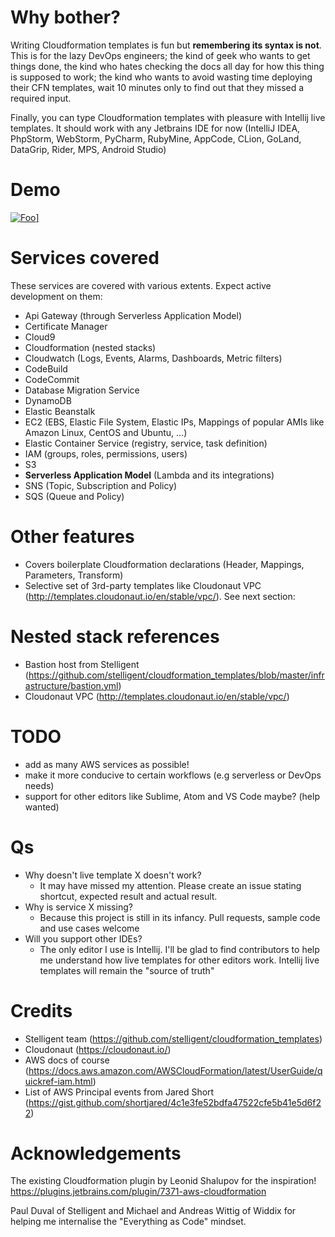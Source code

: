
# Why bother?
Writing Cloudformation templates is fun but **remembering its syntax is not**. This is for the lazy DevOps engineers; the kind of geek who wants to get things done, the kind who hates checking the docs all day for how this thing is supposed to work; the kind who wants to avoid wasting time deploying their CFN templates, wait 10 minutes only to find out that they missed a required input.

Finally, you can type Cloudformation templates with pleasure with Intellij live templates. It should work with any Jetbrains IDE for now (IntelliJ IDEA, PhpStorm, WebStorm, PyCharm, RubyMine, AppCode, CLion, GoLand, DataGrip, Rider, MPS, Android Studio)

# Demo
<a href="https://www.youtube.com/watch?v=WALwWUauGaI">![Foo](https://img.youtube.com/vi/WALwWUauGaI/0.jpg)]</a>

# Services covered
These services are covered with various extents. Expect active development on them:

- Api Gateway (through Serverless Application Model)
- Certificate Manager
- Cloud9
- Cloudformation (nested stacks)
- Cloudwatch (Logs, Events, Alarms, Dashboards, Metric filters)
- CodeBuild
- CodeCommit
- Database Migration Service
- DynamoDB
- Elastic Beanstalk
- EC2 (EBS, Elastic File System, Elastic IPs, Mappings of popular AMIs like Amazon Linux, CentOS and Ubuntu, ...)
- Elastic Container Service (registry, service, task definition)
- IAM (groups, roles, permissions, users)
- S3
- **Serverless Application Model** (Lambda and its integrations)
- SNS (Topic, Subscription and Policy)
- SQS (Queue and Policy)

# Other features
- Covers boilerplate Cloudformation declarations (Header, Mappings, Parameters, Transform)
- Selective set of 3rd-party templates like Cloudonaut VPC (http://templates.cloudonaut.io/en/stable/vpc/). See next section:

# Nested stack references
- Bastion host from Stelligent (https://github.com/stelligent/cloudformation_templates/blob/master/infrastructure/bastion.yml)
- Cloudonaut VPC (http://templates.cloudonaut.io/en/stable/vpc/)

# TODO
- add as many AWS services as possible!
- make it more conducive to certain workflows (e.g serverless or DevOps needs)
- support for other editors like Sublime, Atom and VS Code maybe? (help wanted)

# Qs
- Why doesn't live template X doesn't work?
  - It may have missed my attention. Please create an issue stating shortcut, expected result and actual result.
- Why is service X missing?
  - Because this project is still in its infancy. Pull requests, sample code and use cases welcome
- Will you support other IDEs?
  - The only editor I use is Intellij. I'll be glad to find contributors to help me understand how live templates for other editors work. Intellij live templates will remain the "source of truth"

# Credits
- Stelligent team (https://github.com/stelligent/cloudformation_templates)
- Cloudonaut (https://cloudonaut.io/)
- AWS docs of course (https://docs.aws.amazon.com/AWSCloudFormation/latest/UserGuide/quickref-iam.html)
- List of AWS Principal events from Jared Short (https://gist.github.com/shortjared/4c1e3fe52bdfa47522cfe5b41e5d6f22)


# Acknowledgements
The existing Cloudformation plugin by Leonid Shalupov for the inspiration!
https://plugins.jetbrains.com/plugin/7371-aws-cloudformation

Paul Duval of Stelligent and Michael and Andreas Wittig of Widdix for helping me internalise the "Everything as Code" mindset.
